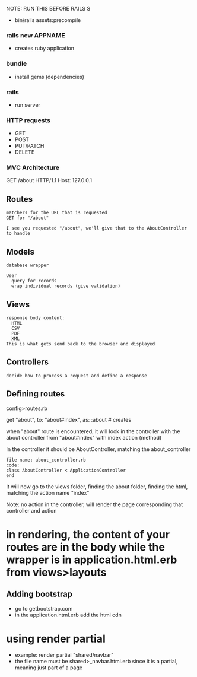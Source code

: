 NOTE: RUN THIS BEFORE RAILS S
  - bin/rails assets:precompile

### rails new __APPNAME__
  - creates ruby application

### bundle
  - install gems (dependencies)

### rails
  - run server

### HTTP requests
  - GET
  - POST
  - PUT/PATCH
  - DELETE

### MVC Architecture
  GET /about HTTP/1.1
  Host: 127.0.0.1

  ## Routes
    matchers for the URL that is requested
    GET for "/about"

    I see you requested "/about", we'll give that to the AboutController to handle

  ## Models
    database wrapper

    User
      query for records
      wrap individual records (give validation)

  ## Views
    response body content:
      HTML
      CSV
      PDF
      XML
    This is what gets send back to the browser and displayed

  ## Controllers
    decide how to process a request and define a response

## Defining routes
  config>routes.rb

  get "about", to: "about#index", as: :about # creates

  when "about" route is encountered, it will look in the controller with the about controller from "about#index" with index action (method)

  In the controller
    it should be AboutController, matching the about_controller

    file name: about_controller.rb
    code:
    class AboutController < ApplicationController
    end

  It will now go to the views folder, finding the about folder, finding the html, matching the action name "index"

  Note: no action in the controller, will render the page corresponding that controller and action


# in rendering, the content of your routes are in the body while the wrapper is in application.html.erb from views>layouts

## Adding bootstrap
  - go to getbootstrap.com
  - in the application.html.erb add the html cdn

# using render partial
  - example: render partial "shared/navbar"
  - the file name must be shared>_navbar.html.erb since it is a partial, meaning just part of a page
